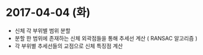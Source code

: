 # 2017-04-04 (화)
* 신체 각 부위별 범위 분할
* 분할 한 범위에 존재하는 신체 외곽점들을 통해 추세선 계산 ( RANSAC 알고리즘 )
* 각 부위별 추세선들의 교점으로 신체 특징점 계산

